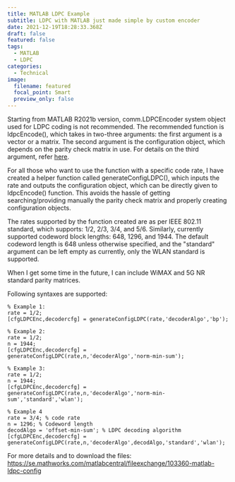 ```yaml
---
title: MATLAB LDPC Example
subtitle: LDPC with MATLAB just made simple by custom encoder
date: 2021-12-19T18:28:33.368Z
draft: false
featured: false
tags:
  - MATLAB
  - LDPC
categories:
  - Technical
image:
  filename: featured
  focal_point: Smart
  preview_only: false
---
```

<!--StartFragment-->

Starting from MATLAB R2021b version, comm.LDPCEncoder system object used for LDPC coding is not recommended. The recommended function is ldpcEncode(), which takes in two-three arguments: the first argument is a vector or a matrix. The second argument is the configuration object, which depends on the parity check matrix in use. For details on the third argument, refer [here](https://se.mathworks.com/help/comm/ref/ldpcencode.html).

For all those who want to use the function with a specific code rate, I have created a helper function called generateConfigLDPC(), which inputs the rate and outputs the configuration object, which can be directly given to ldpcEncode() function. This avoids the hassle of getting searching/providing manually the parity check matrix and properly creating configuration objects.

The rates supported by the function created are as per IEEE 802.11 standard, which supports: 1/2, 2/3, 3/4, and 5/6. Similarly, currently supported codeword block lengths: 648, 1296, and 1944. The default codeword length is 648 unless otherwise specified, and the "standard" argument can be left empty as currently, only the WLAN standard is supported.

When I get some time in the future, I can include WiMAX and 5G NR standard parity matrices.

<!--EndFragment-->

Following syntaxes are supported:

```
% Example 1:
rate = 1/2;
[cfgLDPCEnc,decodercfg] = generateConfigLDPC(rate,'decoderAlgo','bp');

% Example 2:
rate = 1/2;
n = 1944;
[cfgLDPCEnc,decodercfg] = generateConfigLDPC(rate,n,'decoderAlgo','norm-min-sum');

% Example 3:
rate = 1/2;
n = 1944;
[cfgLDPCEnc,decodercfg] = generateConfigLDPC(rate,n,'decoderAlgo','norm-min-sum','standard','wlan');

% Example 4
rate = 3/4; % code rate
n = 1296; % Codeword length
decodAlgo = 'offset-min-sum'; % LDPC decoding algorithm
[cfgLDPCEnc,decodercfg] = generateConfigLDPC(rate,n,'decoderAlgo',decodAlgo,'standard','wlan');
```

For more details and to download the files: <https://se.mathworks.com/matlabcentral/fileexchange/103360-matlab-ldpc-config>